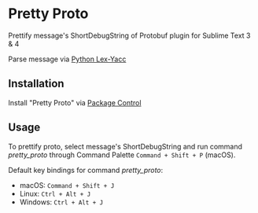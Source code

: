 # Pretty Proto
Prettify message's ShortDebugString of Protobuf plugin for Sublime Text 3 &amp; 4

Parse message via [Python Lex-Yacc](https://github.com/dabeaz/ply)

## Installation

Install "Pretty Proto" via [Package Control](https://packagecontrol.io/)

## Usage

To prettify proto, select message's ShortDebugString and run command *pretty_proto* through Command Palette `Command + Shift + P` (macOS).

Default key bindings for command *pretty_proto*:

- macOS: `Command + Shift + J`
- Linux: `Ctrl + Alt + J`
- Windows: `Ctrl + Alt + J`

